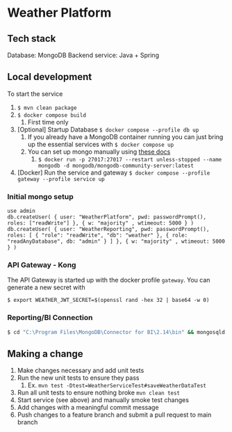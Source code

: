 # Weather Platform

## Tech stack
Database: MongoDB
Backend service: Java + Spring

## Local development
To start the service
1. ```$ mvn clean package```
2. ```$ docker compose build```
   1. First time only
3. [Optional] Startup Database ```$ docker compose --profile db up```
   1. If you already have a MongoDB container running you can just bring up the essential services with ```$ docker compose up``` 
   2. You can set up mongo manually using [these docs](https://www.mongodb.com/docs/manual/tutorial/install-mongodb-community-with-docker/)
      1. ```$ docker run -p 27017:27017 --restart unless-stopped --name mongodb -d mongodb/mongodb-community-server:latest```
4. [Docker] Run the service and gateway ```$ docker compose --profile gateway --profile service up```

### Initial mongo setup
```mongosh
use admin
db.createUser( { user: "WeatherPlatform", pwd: passwordPrompt(), roles: ["readWrite"] }, { w: "majority" , wtimeout: 5000 } )
db.createUser( { user: "WeatherReporting", pwd: passwordPrompt(), roles: [ { "role": "readWrite", "db": "weather" }, { role: "readAnyDatabase", db: "admin" } ] }, { w: "majority" , wtimeout: 5000 } )
```

### API Gateway - Kong
The API Gateway is started up with the docker profile ```gateway```.
You can generate a new secret with
```
$ export WEATHER_JWT_SECRET=$(openssl rand -hex 32 | base64 -w 0)
```

### Reporting/BI Connection
```cmd
$ cd "C:\Program Files\MongoDB\Connector for BI\2.14\bin" && mongosqld.exe /p 27017 /sampleNamespaces weather.weather /schemaName weather /schemaSource weather /schemaMode auto /sampleSize 0 --auth --mongo-username %MONGO_WEATHER_REPORTING% --mongo-password %MONGO_WEATHER_REPORTING_PASSWORD%
```

## Making a change
1. Make changes necessary and add unit tests
2. Run the new unit tests to ensure they pass
   1. Ex. ```mvn test -Dtest=WeatherServiceTest#saveWeatherDataTest```
3. Run all unit tests to ensure nothing broke ```mvn clean test```
4. Start service (see above) and manually smoke test changes
5. Add changes with a meaningful commit message
6. Push changes to a feature branch and submit a pull request to main branch